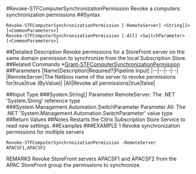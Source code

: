 #Revoke-STFComputerSynchronizationPermission
Revoke a computers synchronization permissions
##Syntax
```Revoke-STFComputerSynchronizationPermission [-RemoteServer] <String[]> [<CommonParameters>]
Revoke-STFComputerSynchronizationPermission [-All] <SwitchParameter> [<CommonParameters>]
```
##Detailed Description
Revoke permissions for a StoreFront server on the same domain permission to synchronize from the local Subscription Store.
##Related Commands
*[Grant-STFComputerSynchronizationPermission](Grant-STFComputerSynchronizationPermission)
##Parameters
|Name|Description|Required?|Pipeline Input||--|--|--|--||RemoteServer|The Netbios name of the server to revoke permissions for|true|true (ByValue)||All|Revoke all permissions|true|false|##Input Type
###System.String[]
Parameter RemoteServer: The .NET 'System.String' reference type
###System.Management.Automation.SwitchParameter
Parameter All: The .NET 'System.Management.Automation.SwitchParameter' value type
##Return Values
##Notes
Restarts the Citrix Subscription Store Service to read new settings.
##Examples
###EXAMPLE 1 Revoke synchronization permissions for multiple servers
```Revoke-STFComputerSynchronizationPermission -RemoteServer APACSF1,APACSF2
```
REMARKS
Revoke StoreFront servers APACSF1 and APACSF2 from the APAC StoreFront group the permissions to synchronize.
